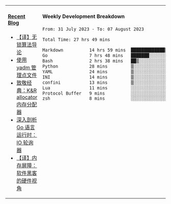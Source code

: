 <table width="960px">
<tr>
<td valign="top" width="50%">

#### <a href="https://www.kongjun18.me" target="_blank">Recent Blog</a>

<!-- BLOG-POST-LIST:START -->
- [【译】无锁算法导论](https://kongjun18.github.io/posts/2023/07/14/)
- [使用 yadm 管理点文件](https://kongjun18.github.io/posts/2023/04/07/)
- [致敬经典：K&amp;R allocator 内存分配器](https://kongjun18.github.io/posts/2022/12/12/)
- [深入剖析 Go 语言运行时：IO 轮询器](https://kongjun18.github.io/posts/2022/11/21/)
- [【译】内存屏障：软件黑客的硬件视角](https://kongjun18.github.io/posts/2022/11/03/)
<!-- BLOG-POST-LIST:END -->

</td>
<td valign="top" width="50%">

#### Weekly Development Breakdown

<!--START_SECTION:waka-->

```txt
From: 31 July 2023 - To: 07 August 2023

Total Time: 27 hrs 49 mins

Markdown          14 hrs 59 mins  █████████████▒░░░░░░░░░░░   53.88 %
Go                7 hrs 48 mins   ███████░░░░░░░░░░░░░░░░░░   28.09 %
Bash              2 hrs 38 mins   ██▒░░░░░░░░░░░░░░░░░░░░░░   09.47 %
Python            28 mins         ▒░░░░░░░░░░░░░░░░░░░░░░░░   01.72 %
YAML              24 mins         ▒░░░░░░░░░░░░░░░░░░░░░░░░   01.47 %
INI               14 mins         ▒░░░░░░░░░░░░░░░░░░░░░░░░   00.90 %
confini           13 mins         ▒░░░░░░░░░░░░░░░░░░░░░░░░   00.82 %
Lua               11 mins         ░░░░░░░░░░░░░░░░░░░░░░░░░   00.66 %
Protocol Buffer   9 mins          ░░░░░░░░░░░░░░░░░░░░░░░░░   00.54 %
zsh               8 mins          ░░░░░░░░░░░░░░░░░░░░░░░░░   00.50 %
```

<!--END_SECTION:waka-->
</td>
</tr>

</table>
